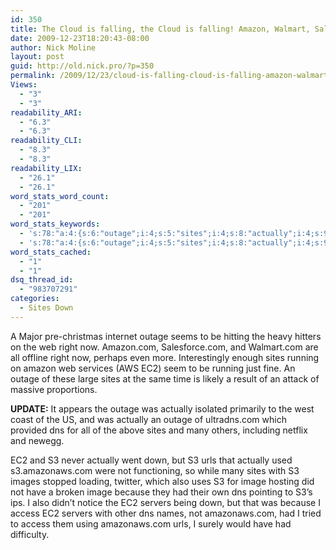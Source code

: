 ```yaml
---
id: 350
title: The Cloud is falling, the Cloud is falling! Amazon, Walmart, Salesforce and others down on December 23rd
date: 2009-12-23T18:20:43-08:00
author: Nick Moline
layout: post
guid: http://old.nick.pro/?p=350
permalink: /2009/12/23/cloud-is-falling-cloud-is-falling-amazon-walmart-salesforce-and-others-down-on-dece/
Views:
  - "3"
  - "3"
readability_ARI:
  - "6.3"
  - "6.3"
readability_CLI:
  - "8.3"
  - "8.3"
readability_LIX:
  - "26.1"
  - "26.1"
word_stats_word_count:
  - "201"
  - "201"
word_stats_keywords:
  - 's:78:"a:4:{s:6:"outage";i:4;s:5:"sites";i:4;s:8:"actually";i:4;s:9:"amazonaws";i:3;}";'
  - 's:78:"a:4:{s:6:"outage";i:4;s:5:"sites";i:4;s:8:"actually";i:4;s:9:"amazonaws";i:3;}";'
word_stats_cached:
  - "1"
  - "1"
dsq_thread_id:
  - "983707291"
categories:
  - Sites Down
---
```

A Major pre-christmas internet outage seems to be hitting the heavy hitters on the web right now. Amazon.com, Salesforce.com, and Walmart.com are all offline right now, perhaps even more. Interestingly enough sites running on amazon web services (AWS EC2) seem to be running just fine. An outage of these large sites at the same time is likely a result of an attack of massive proportions.

**UPDATE:** It appears the outage was actually isolated primarily to the west coast of the US, and was actually an outage of ultradns.com which provided dns for all of the above sites and many others, including netflix and newegg.

EC2 and S3 never actually went down, but S3 urls that actually used s3.amazonaws.com were not functioning, so while many sites with S3 images stopped loading, twitter, which also uses S3 for image hosting did not have a broken image because they had their own dns pointing to S3&#8217;s ips. I also didn&#8217;t notice the EC2 servers being down, but that was because I access EC2 servers with other dns names, not amazonaws.com, had I tried to access them using amazonaws.com urls, I surely would have had difficulty.